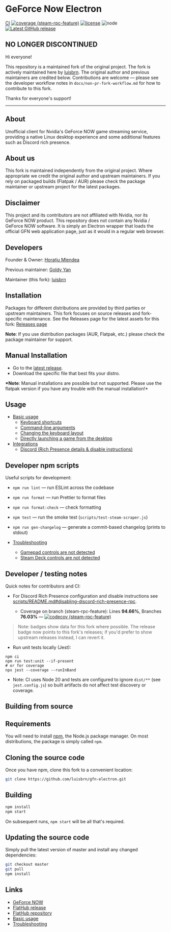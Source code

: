 # GeForce Now Electron

[CI](https://github.com/luisbrn/gfn-electron/actions/workflows/node.js.yml/badge.svg) [![coverage (steam-rpc-feature)](https://codecov.io/gh/luisbrn/gfn-electron/branch/steam-rpc-feature/graph/badge.svg)](https://codecov.io/gh/luisbrn/gfn-electron/branch/steam-rpc-feature) [![license](https://img.shields.io/badge/license-GPL--3.0-blue.svg)](LICENSE.md) ![node](https://img.shields.io/badge/node-%3E%3D20-brightgreen)
[![Latest GitHub release](https://img.shields.io/github/v/release/luisbrn/gfn-electron)](https://github.com/luisbrn/gfn-electron/releases/latest)

## NO LONGER DISCONTINUED

Hi everyone!

This repository is a maintained fork of the original project. The fork is actively maintained here by [luisbrn](https://github.com/luisbrn). The original author and previous maintainers are credited below. Contributions are welcome — please see the developer workflow notes in `docs/non-pr-fork-workflow.md` for how to contribute to this fork.

Thanks for everyone's support!

---

## About

Unofficial client for Nvidia's GeForce NOW game streaming service, providing a native Linux desktop experience and some additional features such as Discord rich presence.

## About us

This fork is maintained independently from the original project. Where appropriate we credit the original author and upstream maintainers. If you rely on packaged builds (Flatpak / AUR) please check the package maintainer or upstream project for the latest packages.

## Disclaimer

This project and its contributors are not affiliated with Nvidia, nor its GeForce NOW product. This repository does not contain any Nvidia / GeForce NOW software. It is simply an Electron wrapper that loads the official GFN web application page, just as it would in a regular web browser.

## Developers

Founder & Owner: [Horațiu Mlendea](https://github.com/hmlendea)

Previous maintainer: [Goldy Yan](https://github.com/Cybertaco360)

Maintainer (this fork): [luisbrn](https://github.com/luisbrn)

## Installation

Packages for different distributions are provided by third parties or upstream maintainers. This fork focuses on source releases and fork-specific maintenance. See the Releases page for the latest assets for this fork: [Releases page](https://github.com/luisbrn/gfn-electron/releases)

**Note**: If you use distribution packages (AUR, Flatpak, etc.) please check the package maintainer for support.

## Manual Installation

- Go to the [latest release](https://github.com/hmlendea/gfn-electron/releases/latest).
- Download the specific file that best fits your distro.

**\*Note**: Manual installations are possible but not supported. Please use the flatpak version if you have any trouble with the manual installation!\*

## Usage

- [Basic usage](https://github.com/hmlendea/gfn-electron/wiki/Basic-usage)
  - [Keyboard shortcuts](https://github.com/hmlendea/gfn-electron/wiki/Basic-usage#keyboard-shortcuts)
  - [Command-line arguments](https://github.com/hmlendea/gfn-electron/wiki/Basic-usage#command-line-arguments)
  - [Changing the keyboard layout](https://github.com/hmlendea/gfn-electron/wiki/Basic-usage#changing-the-keyboard-layout)
  - [Directly launching a game from the desktop](https://github.com/hmlendea/gfn-electron/wiki/Basic-usage#directly-launching-a-game-from-the-desktop)
- [Integrations](https://github.com/hmlendea/gfn-electron/wiki/Integrations)
  - [Discord (Rich Presence details & disable instructions)](scripts/README.md#disabling-discord-rich-presence-rpc)

<!-- Discord Rich Presence details moved to scripts/README.md (single source of truth) -->

## Developer npm scripts

Useful scripts for development:

- `npm run lint` — run ESLint across the codebase
- `npm run format` — run Prettier to format files
- `npm run format:check` — check formatting
- `npm test` — run the smoke test (`scripts/test-steam-scraper.js`)
- `npm run gen-changelog` — generate a commit-based changelog (prints to stdout)

- [Troubleshooting](https://github.com/hmlendea/gfn-electron/wiki/Troubleshooting)
  - [Gamepad controls are not detected](https://github.com/hmlendea/gfn-electron/wiki/Troubleshooting#gamepad-controls-are-not-detected)
  - [Steam Deck controls are not detected](https://github.com/hmlendea/gfn-electron/wiki/Troubleshooting#steam-deck-controls-are-not-detected)

## Developer / testing notes

Quick notes for contributors and CI:

- For Discord Rich Presence configuration and disable instructions see [scripts/README.md#disabling-discord-rich-presence-rpc](scripts/README.md#disabling-discord-rich-presence-rpc).

  - Coverage on branch (steam-rpc-feature): Lines **94.66%**, Branches **76.03%** — [![codecov (steam-rpc-feature)](https://codecov.io/gh/luisbrn/gfn-electron/branch/steam-rpc-feature/graph/badge.svg)](https://codecov.io/gh/luisbrn/gfn-electron/branch/steam-rpc-feature)

> Note: badges show data for this fork where possible. The release badge now points to this fork's releases; if you'd prefer to show upstream releases instead, I can revert it.

- Run unit tests locally (Jest):

```fish
npm ci
npm run test:unit --if-present
# or for coverage
npx jest --coverage --runInBand
```

- Note: CI uses Node 20 and tests are configured to ignore `dist/**` (see `jest.config.js`) so built artifacts do not affect test discovery or coverage.

## Building from source

## Requirements

You will need to install [npm](https://www.npmjs.com/), the Node.js package manager. On most distributions, the package is simply called `npm`.

## Cloning the source code

Once you have npm, clone this fork to a convenient location:

```bash
git clone https://github.com/luisbrn/gfn-electron.git
```

## Building

```bash
npm install
npm start
```

On subsequent runs, `npm start` will be all that's required.

## Updating the source code

Simply pull the latest version of master and install any changed dependencies:

```bash
git checkout master
git pull
npm install
```

## Links

- [GeForce NOW](https://nvidia.com/en-eu/geforce-now)
- [FlatHub release](https://flathub.org/apps/details/io.github.hmlendea.geforcenow-electron)
- [FlatHub repository](https://github.com/flathub/io.github.hmlendea.geforcenow-electron)
- [Basic usage](https://github.com/hmlendea/gfn-electron/wiki/Basic-usage)
- [Troubleshooting](https://github.com/hmlendea/gfn-electron/wiki/Troubleshooting)
